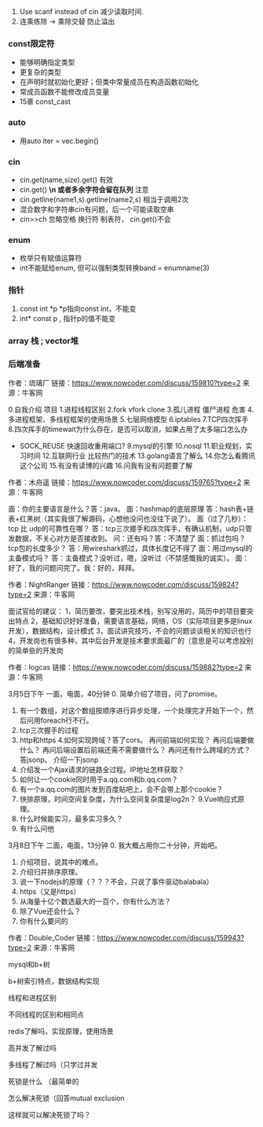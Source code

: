 1. Use scanf instead of cin 减少读取时间.
2. 连乘练除 → 乘除交替 防止溢出

### const限定符
- 能够明确指定类型
- 更复杂的类型
- 在声明时就初始化更好；但类中常量成员在构造函数初始化
- 常成员函数不能修改成员变量
- 15章 const_cast

### auto
- 用auto iter = vec.begin()

### cin
- cin.get(name,size).get() 有效 
- cin.get() **\n 或者多余字符会留在队列** 注意
- cin.getline(name1,s).getline(name2,s) 相当于调用2次
- 混合数字和字符串cin有问题，后一个可能读取空串
- cin>>ch 忽略空格 换行符 制表符， cin.get()不会
### enum
- 枚举只有赋值运算符
- int不能赋给enum, 但可以强制类型转换band = enumname(3)

### 指针
1. const int *p  *p指向const int，不能变
2. int* const p , 指针p的值不能变

### array 栈 ; vector堆

### 后端准备
作者：琉璃厂
链接：https://www.nowcoder.com/discuss/159810?type=2
来源：牛客网

0.自我介绍 项目
1.进程线程区别
2.fork vfork clone
3.孤儿进程 僵尸进程 危害
4.多进程框架、多线程框架的使用场景
5.七层网络模型
6.iptables
7.TCP四次挥手
8.四次挥手的timewait为什么存在，是否可以取消，如果占用了太多端口怎么办
- SOCK_REUSE 快速回收重用端口?
9.mysql的引擎
10.nosql
11.职业规划，实习时间
12.互联网行业   比较热门的技术 
13.golang语言了解么
14.你怎么看腾讯这个公司
15.有没有读博的兴趣
16.问我有没有问题要了解

作者：木舟遥
链接：https://www.nowcoder.com/discuss/159765?type=2
来源：牛客网

面：你的主要语言是什么？答：java。
面：hashmap的底层原理  答：hash表+链表+红黑树（其实我很了解源码，心想他没问也没往下说了）。
面（过了几秒）：tcp 比 udp的可靠性在哪？ 答：tcp三次握手和四次挥手，有确认机制，udp只管发数据，不关心对方是否接收到。 问：还有吗？答：不清楚了 
面：抓过包吗？tcp包的长度多少？ 答：用wireshark抓过，具体长度记不得了
面：用过mysql的主备模式吗？ 答：主备模式？没听过，嗯，没听过（不禁感慨我的诚实）。
面：好了，我的问题问完了。我：好的，拜拜。

作者：NightRanger
链接：https://www.nowcoder.com/discuss/159824?type=2
来源：牛客网

面试官给的建议：
1，简历要改，要突出技术栈，别写没用的，简历中的项目要突出特点
2，基础知识好好准备，需要语言基础，网络，OS（实际项目更多是linux开发），数据结构，设计模式
3，面试讲究技巧，不会的问题谈谈相关的知识也行
4，开发岗也有很多种，其中后台开发是技术要求面最广的（意思是可以考虑投别的简单些的开发岗

作者：logcas
链接：https://www.nowcoder.com/discuss/159882?type=2
来源：牛客网

3月5日下午
一面，电面，40分钟
0. 简单介绍了项目，问了promise。
1. 有一个数组，对这个数组按顺序进行异步处理，一个处理完才开始下一个，然后问用foreach行不行。
2. tcp三次握手的过程
3. http和https
4.如何实现跨域？答了cors。
再问前端如何实现？
再问后端要做什么？
再问后端设置后前端还需不需要做什么？
再问还有什么跨域的方式？答jsonp。
介绍一下jsonp
5. 介绍发一个Ajax请求的链路全过程。IP地址怎样获取？
6. 如何让一个cookie同时用于a.qq.com和b.qq.com？
7. 有一个a.qq.com的图片发到百度贴吧上，会不会带上那个cookie？
8. 快排原理，时间空间复杂度，为什么空间复杂度是log2n？
9.Vue响应式原理。
10. 什么时候能实习，最多实习多久？
11. 有什么问他

3月8日下午
二面，电面，13分钟
0. 我大概占用你二十分钟，开始吧。
1. 介绍项目，说其中的难点。
2. 介绍归并排序原理。
3. 说一下nodejs的原理（？？？不会，只说了事件驱动balabala）
4. https（又是https）
5. 从海量十亿个数选最大的一百个，你有什么方法？
6. 除了Vue还会什么？
7. 你有什么要问的

作者：Double_Coder
链接：https://www.nowcoder.com/discuss/159943?type=2
来源：牛客网

mysql和b+树

b+树索引特点，数据结构实现

线程和进程区别

不同线程的区别和相同点

redis了解吗，实现原理，使用场景

高并发了解过吗

多线程了解过吗（只学过并发

死锁是什么 （最简单的

怎么解决死锁（回答mutual exclusion

这样就可以解决死锁了吗？